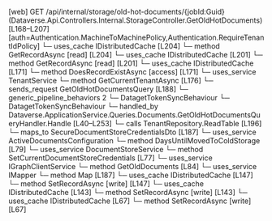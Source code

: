 [web] GET /api/internal/storage/old-hot-documents/{jobId:Guid}  (Dataverse.Api.Controllers.Internal.StorageController.GetOldHotDocuments)  [L168–L207] [auth=Authentication.MachineToMachinePolicy,Authentication.RequireTenantIdPolicy]
  └─ uses_cache IDistributedCache [L204]
    └─ method GetRecordAsync [read] [L204]
  └─ uses_cache IDistributedCache [L201]
    └─ method GetRecordAsync [read] [L201]
  └─ uses_cache IDistributedCache [L171]
    └─ method DoesRecordExistAsync [access] [L171]
  └─ uses_service TenantService
    └─ method GetCurrentTenantAsync [L176]
  └─ sends_request GetOldHotDocumentsQuery [L188]
    └─ generic_pipeline_behaviors 2
      └─ DatagetTokenSyncBehaviour
      └─ DatagetTokenSyncBehaviour
    └─ handled_by Dataverse.ApplicationService.Queries.Documents.GetOldHotDocumentsQueryHandler.Handle [L40–L253]
      └─ calls TenantRepository.ReadTable [L196]
      └─ maps_to SecureDocumentStoreCredentialsDto [L187]
      └─ uses_service ActiveDocumentsConfiguration
        └─ method DaysUntilMovedToColdStorage [L79]
      └─ uses_service DocumentStoreService
        └─ method SetCurrentDocumentStoreCredentials [L77]
      └─ uses_service IGraphClientService
        └─ method GetOldDocuments [L84]
      └─ uses_service IMapper
        └─ method Map [L187]
      └─ uses_cache IDistributedCache [L147]
        └─ method SetRecordAsync [write] [L147]
      └─ uses_cache IDistributedCache [L143]
        └─ method SetRecordAsync [write] [L143]
      └─ uses_cache IDistributedCache [L67]
        └─ method SetRecordAsync [write] [L67]

